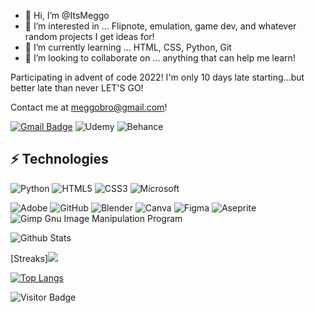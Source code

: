 
- 👋 Hi, I’m @ItsMeggo
- 👀 I’m interested in ... Flipnote, emulation, game dev, and whatever random projects I get ideas for! 
- 🌱 I’m currently learning ... HTML, CSS, Python, Git
- 💞️ I’m looking to collaborate on ... anything that can help me learn!

Participating in advent of code 2022! I'm only 10 days late starting...but better late than never LET'S GO!

Contact me at meggobro@gmail.com!

<!---
ItsMeggo/ItsMeggo is a ✨ special ✨ repository because its `README.md` (this file) appears on your GitHub profile.
You can click the Preview link to take a look at your changes.
--->

[![Gmail Badge](https://img.shields.io/badge/-meggobro@gmail.com-c14438?style=for-the-badge&logo=Gmail&logoColor=white&link=mailto:meggobro@gmail.com)](mailto:meggobro@gmail.com)
![Udemy](https://img.shields.io/badge/Udemy-A435F0?style=for-the-badge&logo=Udemy&logoColor=white)
![Behance](https://img.shields.io/badge/Behance-1769ff?style=for-the-badge&logo=behance&logoColor=white)


## ⚡ Technologies

![Python](https://img.shields.io/badge/-Python-black?style=for-the-badge&logo=Python)
![HTML5](https://img.shields.io/badge/-HTML5-E34F26?style=for-the-badge&logo=html5&logoColor=white)
![CSS3](https://img.shields.io/badge/css3-%231572B6.svg?style=for-the-badge&logo=css3&logoColor=white)
![Microsoft](https://img.shields.io/badge/Microsoft-0078D4?style=for-the-badge&logo=microsoft&logoColor=white)

![Adobe](https://img.shields.io/badge/adobe-%23FF0000.svg?style=for-the-badge&logo=adobe&logoColor=white)
![GitHub](https://img.shields.io/badge/-GitHub-181717?style=for-the-badge&logo=github)
![Blender](https://img.shields.io/badge/blender-%23F5792A.svg?style=for-the-badge&logo=blender&logoColor=white)
![Canva](https://img.shields.io/badge/Canva-%2300C4CC.svg?style=for-the-badge&logo=Canva&logoColor=white)
![Figma](https://img.shields.io/badge/figma-%23F24E1E.svg?style=for-the-badge&logo=figma&logoColor=white)
![Aseprite](https://img.shields.io/badge/Aseprite-FFFFFF?style=for-the-badge&logo=Aseprite&logoColor=#7D929E)
![Gimp Gnu Image Manipulation Program](https://img.shields.io/badge/Gimp-657D8B?style=for-the-badge&logo=gimp&logoColor=FFFFFF)

![Github Stats](https://github-readme-stats.vercel.app/api?username=ItsMeggo&count_private=true&show_icons=true&include_all_commits=true)

[Streaks]<a href="http://www.github.com/ItsMeggo"><img src="https://github-readme-streak-stats.herokuapp.com/?user=ItsMeggo&stroke=ffffff&background=1c1917&ring=0891b2&fire=0891b2&currStreakNum=ffffff&currStreakLabel=0891b2&sideNums=ffffff&sideLabels=ffffff&dates=ffffff&hide_border=true" /></a>

[![Top Langs](https://github-readme-stats.vercel.app/api/top-langs/?username=ItsMeggo&layout=compact&theme=vision-friendly-dark)](https://github.com/anuraghazra/github-readme-stats)

![Visitor Badge](https://visitor-badge.laobi.icu/badge?page_id=ItsMeggo.ItsMeggo)
